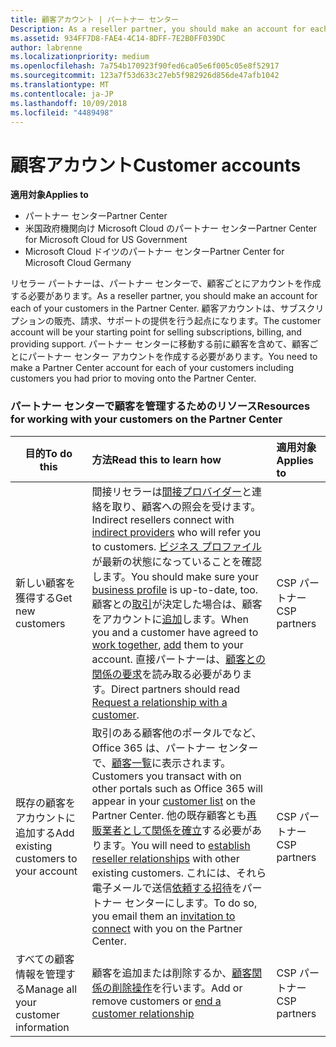 ```yaml
---
title: 顧客アカウント | パートナー センター
Description: As a reseller partner, you should make an account for each of your customers in Partner Center. The customer account will be your starting point for selling subscriptions, billing, and providing support.
ms.assetid: 934FF7D8-FAE4-4C14-8DFF-7E2B0FF039DC
author: labrenne
ms.localizationpriority: medium
ms.openlocfilehash: 7a754b170923f90fed6ca05e6f005c05e8f52917
ms.sourcegitcommit: 123a7f53d633c27eb5f982926d856de47afb1042
ms.translationtype: MT
ms.contentlocale: ja-JP
ms.lasthandoff: 10/09/2018
ms.locfileid: "4489498"
---
```

# <a name="customer-accounts"></a><span data-ttu-id="8fdb7-102">顧客アカウント</span><span class="sxs-lookup"><span data-stu-id="8fdb7-102">Customer accounts</span></span>

**<span data-ttu-id="8fdb7-103">適用対象</span><span class="sxs-lookup"><span data-stu-id="8fdb7-103">Applies to</span></span>**

-  <span data-ttu-id="8fdb7-104">パートナー センター</span><span class="sxs-lookup"><span data-stu-id="8fdb7-104">Partner Center</span></span>
-  <span data-ttu-id="8fdb7-105">米国政府機関向け Microsoft Cloud のパートナー センター</span><span class="sxs-lookup"><span data-stu-id="8fdb7-105">Partner Center for Microsoft Cloud for US Government</span></span>
-  <span data-ttu-id="8fdb7-106">Microsoft Cloud ドイツのパートナー センター</span><span class="sxs-lookup"><span data-stu-id="8fdb7-106">Partner Center for Microsoft Cloud Germany</span></span>

<span data-ttu-id="8fdb7-107">リセラー パートナーは、パートナー センターで、顧客ごとにアカウントを作成する必要があります。</span><span class="sxs-lookup"><span data-stu-id="8fdb7-107">As a reseller partner, you should make an account for each of your customers in the Partner Center.</span></span> <span data-ttu-id="8fdb7-108">顧客アカウントは、サブスクリプションの販売、請求、サポートの提供を行う起点になります。</span><span class="sxs-lookup"><span data-stu-id="8fdb7-108">The customer account will be your starting point for selling subscriptions, billing, and providing support.</span></span> <span data-ttu-id="8fdb7-109">パートナー センターに移動する前に顧客を含めて、顧客ごとにパートナー センター アカウントを作成する必要があります。</span><span class="sxs-lookup"><span data-stu-id="8fdb7-109">You need to make a Partner Center account for each of your customers including customers you had prior to moving onto the Partner Center.</span></span>

### <a name="resources-for-working-with-your-customers-on-the-partner-center"></a><span data-ttu-id="8fdb7-110">パートナー センターで顧客を管理するためのリソース</span><span class="sxs-lookup"><span data-stu-id="8fdb7-110">Resources for working with your customers on the Partner Center</span></span>

|**<span data-ttu-id="8fdb7-111">目的</span><span class="sxs-lookup"><span data-stu-id="8fdb7-111">To do this</span></span>**   |**<span data-ttu-id="8fdb7-112">方法</span><span class="sxs-lookup"><span data-stu-id="8fdb7-112">Read this to learn how</span></span>**   |**<span data-ttu-id="8fdb7-113">適用対象</span><span class="sxs-lookup"><span data-stu-id="8fdb7-113">Applies to</span></span>**|
|-----------------|:----------------------------|:--------------|
|<span data-ttu-id="8fdb7-114">新しい顧客を獲得する</span><span class="sxs-lookup"><span data-stu-id="8fdb7-114">Get new customers</span></span>|<span data-ttu-id="8fdb7-115">間接リセラーは[間接プロバイダー](indirect-reseller-tasks-in-partner-center.md)と連絡を取り、顧客への照会を受けます。</span><span class="sxs-lookup"><span data-stu-id="8fdb7-115">Indirect resellers connect with [indirect providers](indirect-reseller-tasks-in-partner-center.md) who will refer you to customers.</span></span> <span data-ttu-id="8fdb7-116">[ビジネス プロファイル](create-a-marketing-profile.md)が最新の状態になっていることを確認します。</span><span class="sxs-lookup"><span data-stu-id="8fdb7-116">You should make sure your [business profile](create-a-marketing-profile.md) is up-to-date, too.</span></span> <span data-ttu-id="8fdb7-117">顧客との[取引](responding-to-referrals.md)が決定した場合は、顧客をアカウントに[追加](add-a-new-customer.md)します。</span><span class="sxs-lookup"><span data-stu-id="8fdb7-117">When you and a customer have agreed to [work together](responding-to-referrals.md), [add](add-a-new-customer.md) them to your account.</span></span> <span data-ttu-id="8fdb7-118">直接パートナーは、[顧客との関係の要求](request-a-relationship-with-a-customer.md)を読み取る必要があります。</span><span class="sxs-lookup"><span data-stu-id="8fdb7-118">Direct partners should read [ Request a relationship with a customer](request-a-relationship-with-a-customer.md).</span></span>|<span data-ttu-id="8fdb7-119">CSP パートナー</span><span class="sxs-lookup"><span data-stu-id="8fdb7-119">CSP partners</span></span>|
|<span data-ttu-id="8fdb7-120">既存の顧客をアカウントに追加する</span><span class="sxs-lookup"><span data-stu-id="8fdb7-120">Add existing customers to your account</span></span>   | <span data-ttu-id="8fdb7-121">取引のある顧客他のポータルでなど、Office 365 は、パートナー センターで、[顧客一覧](see-your-customer-list.md)に表示されます。</span><span class="sxs-lookup"><span data-stu-id="8fdb7-121">Customers you transact with on other portals such as Office 365 will appear in your [customer list](see-your-customer-list.md) on the Partner Center.</span></span> <span data-ttu-id="8fdb7-122">他の既存顧客とも[再販業者として関係を確立](indirect-reseller-tasks-in-partner-center.md)する必要があります。</span><span class="sxs-lookup"><span data-stu-id="8fdb7-122">You will need to [establish reseller relationships](indirect-reseller-tasks-in-partner-center.md) with other existing customers.</span></span> <span data-ttu-id="8fdb7-123">これには、それら電子メールで送信[依頼する招待](responding-to-referrals.md)をパートナー センターにします。</span><span class="sxs-lookup"><span data-stu-id="8fdb7-123">To do so, you email them an [invitation to connect](responding-to-referrals.md) with you on the Partner Center.</span></span>   | <span data-ttu-id="8fdb7-124">CSP パートナー</span><span class="sxs-lookup"><span data-stu-id="8fdb7-124">CSP partners</span></span>   |
|<span data-ttu-id="8fdb7-125">すべての顧客情報を管理する</span><span class="sxs-lookup"><span data-stu-id="8fdb7-125">Manage all your customer information</span></span>   | <span data-ttu-id="8fdb7-126">顧客を追加または削除するか、[顧客関係の削除操作](remove-a-relationship.md)を行います。</span><span class="sxs-lookup"><span data-stu-id="8fdb7-126">Add or remove customers or [end a customer relationship](remove-a-relationship.md)</span></span>|   <span data-ttu-id="8fdb7-127">CSP パートナー</span><span class="sxs-lookup"><span data-stu-id="8fdb7-127">CSP partners</span></span> |